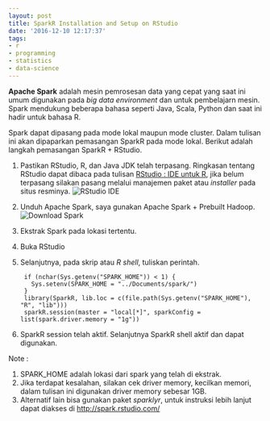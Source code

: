 ```yaml
---
layout: post
title: SparkR Installation and Setup on RStudio
date: '2016-12-10 12:17:37'
tags:
- r
- programming
- statistics
- data-science
---
```


**Apache Spark** adalah mesin pemrosesan data yang cepat yang saat ini umum digunakan pada *big data environment* dan untuk pembelajarn mesin. Spark mendukung beberapa bahasa seperti Java, Scala, Python dan saat ini hadir untuk bahasa R.

Spark dapat dipasang pada mode lokal maupun mode cluster. Dalam tulisan ini akan dipaparkan pemasangan SparkR pada mode lokal. Berikut adalah langkah pemasangan SparkR + RStudio.

1. Pastikan RStudio, R, dan Java JDK telah terpasang. Ringkasan tentang RStudio dapat dibaca pada tulisan [RStudio : IDE untuk R](https://rizkidoank.com/2016/06/11/rstudio-ide-untuk-r/), jika belum terpasang silakan pasang melalui manajemen paket atau *installer* pada situs resminya. ![RStudio IDE](https://rizkidoank.sgp1.digitaloceanspaces.com/rizkidoank/images/2016/12/rstudio-ide.PNG)

2. Unduh Apache Spark, saya gunakan Apache Spark + Prebuilt Hadoop. ![Download Spark](https://rizkidoank.sgp1.digitaloceanspaces.com/rizkidoank/images/2016/12/spark-download.PNG)
3. Ekstrak Spark pada lokasi tertentu.
4. Buka RStudio
5. Selanjutnya, pada skrip atau *R shell*, tuliskan perintah.

        if (nchar(Sys.getenv("SPARK_HOME")) < 1) {
          Sys.setenv(SPARK_HOME = "../Documents/spark/")
        }
        library(SparkR, lib.loc = c(file.path(Sys.getenv("SPARK_HOME"), "R", "lib")))
        sparkR.session(master = "local[*]", sparkConfig = list(spark.driver.memory = "1g"))
6. SparkR session telah aktif. Selanjutnya SparkR shell aktif dan dapat digunakan.

Note :

1. SPARK_HOME adalah lokasi dari spark yang telah di ekstrak.
2. Jika terdapat kesalahan, silakan cek driver memory, kecilkan memori, dalam tulisan ini digunakan driver memory sebesar 1GB.
3. Alternatif lain bisa gunakan paket *sparklyr*, untuk instruksi lebih lanjut dapat diakses di http://spark.rstudio.com/